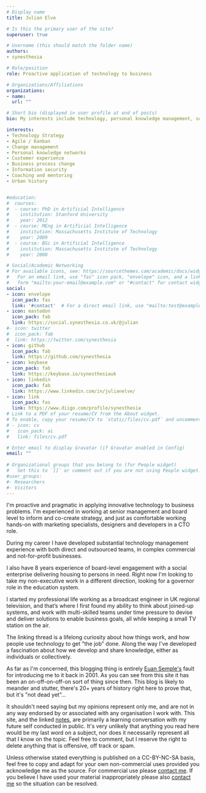 ```yaml
---
# Display name
title: Julian Elve

# Is this the primary user of the site?
superuser: true

# Username (this should match the folder name)
authors:
- synesthesia

# Role/position
role: Proactive application of technology to business

# Organizations/Affiliations
organizations:
- name: 
  url: ""

# Short bio (displayed in user profile at end of posts)
bio: My interests include technology, personal knowledge management, social change

interests:
- Technology Strategy
- Agile / Kanban
- Change management
- Personal knowledge networks
- Customer experience
- Business process change 
- Information security 
- Coaching and mentoring
- Urban history


#education:
#  courses:
#  - course: PhD in Artificial Intelligence
#    institution: Stanford University
#    year: 2012
#  - course: MEng in Artificial Intelligence
#    institution: Massachusetts Institute of Technology
#    year: 2009
#  - course: BSc in Artificial Intelligence
#    institution: Massachusetts Institute of Technology
#    year: 2008

# Social/Academic Networking
# For available icons, see: https://sourcethemes.com/academic/docs/widgets/#icons
#   For an email link, use "fas" icon pack, "envelope" icon, and a link in the
#   form "mailto:your-email@example.com" or "#contact" for contact widget.
social:
- icon: envelope
  icon_pack: fas
  link: '#contact'  # For a direct email link, use "mailto:test@example.org".
- icon: mastodon
  icon_pack: fab
  link: https://social.synesthesia.co.uk/@julian 
#- icon: twitter
#  icon_pack: fab
#  link: https://twitter.com/synesthesia
- icon: github
  icon_pack: fab
  link: https://github.com/synesthesia
- icon: keybase
  icon_pack: fab
  link: https://keybase.io/synesthesiauk
- icon: linkedin
  icon_pack: fab
  link: https://www.linkedin.com/in/julianelve/
- icon: link
  icon_pack: fas
  link: https://www.diigo.com/profile/synesthesia
# Link to a PDF of your resume/CV from the About widget.
# To enable, copy your resume/CV to `static/files/cv.pdf` and uncomment the lines below.  
# - icon: cv
#   icon_pack: ai
#   link: files/cv.pdf

# Enter email to display Gravatar (if Gravatar enabled in Config)
email: ""
  
# Organizational groups that you belong to (for People widget)
#   Set this to `[]` or comment out if you are not using People widget.  
#user_groups:
#- Researchers
#- Visitors
---
```


I'm proactive and pragmatic in applying innovative technology to business problems. I'm experienced in working at senior management and board level to inform and co-create strategy, and just as comfortable working hands-on with marketing specialists, designers and developers in a CTO role.

During my career I have developed substantial technology management experience with both direct and outsourced teams, in complex commercial and not-for-profit businesses.

I also have 8 years experience of board-level engagement with a social enterprise delivering housing to persons in need. Right now I'm looking to take my non-executive work in a different direction, looking for a governor role in the education system.

I started my professional life working as a broadcast engineer in UK regional television, and that’s where I first found my ability to think about joined-up systems, and work with multi-skilled teams under time pressure to devise and deliver solutions to enable business goals, all while keeping a small TV station on the air. 

The linking thread is a lifelong curiosity about how things work, and how people use technology to get "the job" done. Along the way I've developed a fascination about how we develop and share knowledge, either as individuals or collectively.

As far as I'm concerned, this blogging thing is entirely [Euan Semple's](http://euansemple.blog/) fault for introducing me to it back in 2001. As you can see from this site it has been an on-off-on-off-on sort of thing since then. This blog is likely to meander and stutter, there's 20+ years of history right here to prove that, but it's "not dead yet"...

It shouldn't need saying but my opinions represent only me, and are not in any way endorsed by or associated with any organisation I work with. This site, and the linked [notes](https://garden.synesthesia.co.uk), are primarily a learning conversation with my future self conducted in public. It's very unlikely that anything you read here would be my last word on a subject, nor does it necessarily represent all that I know on the topic. Feel free to comment, but I reserve the right to delete anything that is offensive, off track or spam.

Unless otherwise stated everything is published on a CC-BY-NC-SA basis, feel free to copy and adapt for your own non-commercial uses provided you acknowledge me as the source. For commercial use please [contact me](#contact). If you believe I have used your material inappropriately please also [contact me](#contact) so the situation can be resolved.
